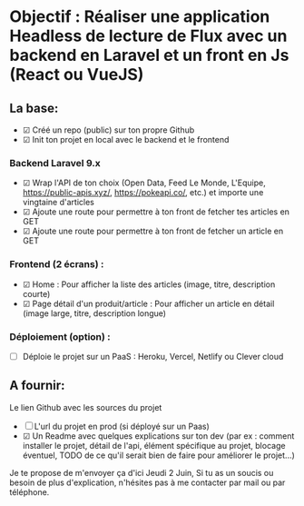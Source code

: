 # Objectif : Réaliser une application Headless de lecture de Flux avec un backend en Laravel et un front en Js (React ou VueJS)

## La base:
- ☑ Créé un repo (public) sur ton propre Github
- ☑ Init ton projet en local avec le backend et le frontend

### Backend Laravel 9.x
- ☑ Wrap l'API de ton choix (Open Data, Feed Le Monde, L'Equipe, https://public-apis.xyz/, https://pokeapi.co/, etc.) et importe une vingtaine d'articles
- ☑ Ajoute une route pour permettre à ton front de fetcher tes articles en GET
- ☑ Ajoute une route pour permettre à ton front de fetcher un article en GET

### Frontend (2 écrans) :
- ☑ Home : Pour afficher la liste des articles (image, titre, description courte)
- ☑ Page détail d'un produit/article : Pour afficher un article en détail (image large, titre, description longue)

### Déploiement (option) :
- ☐ Déploie le projet sur un PaaS : Heroku, Vercel, Netlify ou Clever cloud

## A fournir:
Le lien Github avec les sources du projet
- ☐ L'url du projet en prod (si déployé sur un Paas)
- ☑ Un Readme avec quelques explications sur ton dev (par ex : comment installer le projet, détail de l'api, élément spécifique au projet, blocage éventuel, TODO de ce qu'il serait bien de faire pour améliorer le projet...)

Je te propose de m'envoyer ça d'ici Jeudi 2 Juin,
Si tu as un soucis ou besoin de plus d'explication, n'hésites pas à me contacter par mail ou par téléphone.
